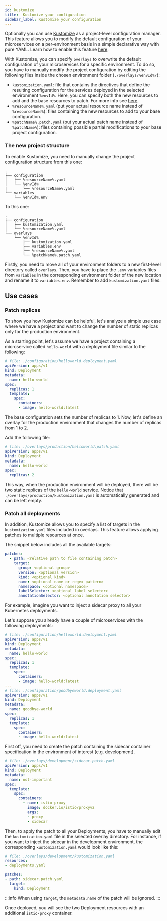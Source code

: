 ```yaml
---
id: kustomize
title:  Kustomize your configuration
sidebar_label: Kustomize your configuration
---
```


Optionally you can use [Kustomize](https://kustomize.io/) as a project-level configuration manager. This feature allows you to modify the default configuration of your microservices on a per-environment basis in a simple declarative way with pure YAML. Learn how to enable this feature [here](./create-project.md#create-a-template).

With Kustomize, you can specify `overlays` to overwrite the default configuration of your microservices for a specific environment. To do so, you have to manually modify the project configuration by editing the following files inside the chosen environment folder (`./overlays/%envId%/`):

* `kustomization.yaml`: file that contains the directives that define the resulting configuration for the services deployed in the selected environment `%envId%`. Here, you can specify both the new resources to add and the base resources to patch. For more info see [here](https://kubernetes.io/docs/tasks/manage-kubernetes-objects/kustomization/#kustomize-feature-list).
* `%resourceName%.yaml` (put your actual resource name instead of `%resourceName%`): files containing the new resources to add to your base configuration.
* `%patchName%.patch.yaml` (put your actual patch name instead of `%patchName%`): files containing possible partial modifications to your base project configuration.

### The new project structure

To enable Kustomize, you need to manually change the project configuration structure from this one:

```plain
.
├── configuration
│   ├── %resourceName%.yaml
│   └── %envId%
|       └── %resourceName%.yaml
└── variables
    └── %envId%.env
```

To this one:

```plain
.
├── configuration
│   ├── kustomization.yaml
│   └── %resourceName%.yaml
└── overlays
    └── %envId%
        ├── kustomization.yaml
        ├── variables.env
        ├── %resourceName%.yaml        
        └── %patchName%.patch.yaml
```

Firstly, you need to move all of your environment folders to a new first-level directory called `overlays`. Then, you have to place the `.env` variables files from `variables` in the corresponding environment folder of the new location and rename it to `variables.env`. Remember to add `kustomization.yaml` files.

## Use cases

### Patch replicas

To show you how Kustomize can be helpful, let's analyze a simple use case where we have a project and want to change the number of static replicas only for the production environment.

As a starting point, let's assume we have a project containing a microservice called `hello-world` with a deployment file similar to the following:

```yaml
# file: ./configuration/helloworld.deployment.yaml
apiVersion: apps/v1
kind: Deployment
metadata:
  name: hello-world
spec:
  replicas: 1
  template:
    spec:
      containers:
      - image: hello-world:latest
```

The base configuration sets the number of replicas to 1. Now, let's define an overlay for the production environment that changes the number of replicas from 1 to 2.

Add the following file:

```yaml
# file: ./overlays/production/helloworld.patch.yaml
apiVersion: apps/v1
kind: Deployment
metadata:
  name: hello-world
spec:
  replicas: 2
```

This way, when the production environment will be deployed, there will be two static replicas of the `hello-world` service. Notice that `./overlays/production/kustomization.yaml` is automatically generated and can be left empty.

### Patch all deployments

In addition, Kustomize allows you to specify a list of targets in the  `kustomization.yaml` files included in overlays. This feature allows applying patches to multiple resources at once.

The snippet below includes all the available targets:

```yaml
patches:
  - path: <relative path to file containing patch>
    target:
      group: <optional group>
      version: <optional version>
      kind: <optional kind>
      name: <optional name or regex pattern>
      namespace: <optional namespace>
      labelSelector: <optional label selector>
      annotationSelector: <optional annotation selector>
```

For example, imagine you want to inject a sidecar proxy to all your Kubernetes deployments.

Let's suppose you already have a couple of microservices with the following deployments:

```yaml
# file: ./configuration/helloworld.deployment.yaml
apiVersion: apps/v1
kind: Deployment
metadata:
  name: hello-world
spec:
  replicas: 1
  template:
    spec:
      containers:
      - image: hello-world:latest
---
# file: ./configuration/goodbyeworld.deployment.yaml
apiVersion: apps/v1
kind: Deployment
metadata:
  name: goodbye-world
spec:
  replicas: 1
  template:
    spec:
      containers:
      - image: hello-world:latest
```

First off, you need to create the patch containing the sidecar container specification in the environment of interest (e.g. development).

```yaml
# file: ./overlays/development/sidecar.patch.yaml
apiVersion: apps/v1
kind: Deployment
metadata:
  name: not-important
spec:
  template:
    spec:
      containers:
        - name: istio-proxy
          image: docker.io/istio/proxyv2
          args:
          - proxy
          - sidecar
```

Then, to apply the patch to all your Deployments, you have to manually edit the `kustomization.yaml` file in the selected overlay directory. For instance, if you want to inject the sidecar in the development environment, the corresponding `kustomization.yaml` would look like this:

```yaml
# file: ./overlays/development/kustomization.yaml
resources:
- deployments.yaml

patches:
- path: sidecar.patch.yaml
  target:
    kind: Deployment
```

:::info
When using `target`, the `metadata.name` of the patch will be ignored.
:::

Once deployed, you will see the two Deployment resources with an additional `istio-proxy` container.
